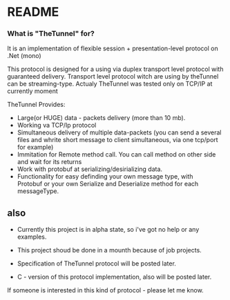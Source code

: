 # README #


### What is "TheTunnel" for? ###

It is an implementation of flexible session + presentation-level protocol on .Net (mono)

This protocol is designed for a using via  duplex transport level protocol with guaranteed delivery. 
  Transport level protocol witch are using by theTunnel can be streaming-type. Actualy TheTunnel was tested only on TCP/IP at currently moment

  TheTunnel Provides:
  
*  Large(or HUGE) data - packets delivery (more than 10 mb).
*  Working va TCP/Ip protocol
*  Simultaneous delivery of multiple data-packets
  	 (you can send a several files and whrite short message to client simultaneous, via one tcp/port for example)
*  Immitation for Remote method call. You can call method on other side and wait for its returns
*  Work with protobuf at serializing/desirializing data.
*  Functionality for easy definding your own message type, with  
  Protobuf or your own Serialize and Deserialize method for each messageType.
        
## also ##
     
* Currently this project is in alpha state, so i've got no help or any examples. 

*  This project shoud be done in a mounth because of job projects.

*  Specification of TheTunnel protocol will be posted later.

*  C - version of this protocol implementation, also will be posted later.

 If someone is interested in this kind of protocol - please let me know.
